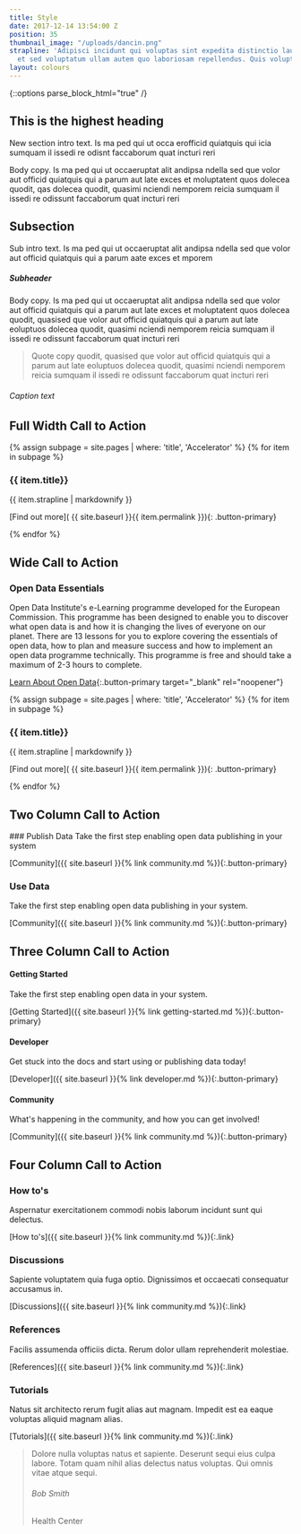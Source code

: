 ```yaml
---
title: Style
date: 2017-12-14 13:54:00 Z
position: 35
thumbnail_image: "/uploads/dancin.png"
strapline: 'Adipisci incidunt qui voluptas sint expedita distinctio laudantium. Aut
  et sed voluptatum ullam autem quo laboriosam repellendus. Quis voluptas et eos possimus. '
layout: colours
---
```


{::options parse_block_html="true" /}



<article>
<div class="two tworight"></div>
<div class="two tworight">

# This is the highest heading
New section intro text. Is ma ped qui ut occa erofficid quiatquis qui icia sumquam il issedi re odisnt faccaborum quat incturi reri

Body copy. Is ma ped qui ut occaeruptat alit andipsa ndella sed que volor aut officid quiatquis qui a parum aut late exces et moluptatent quos dolecea quodit, qas dolecea quodit, quasimi nciendi nemporem reicia sumquam il issedi re odissunt faccaborum quat incturi reri

## Subsection
Sub intro text. Is ma ped qui ut occaeruptat alit andipsa ndella sed que volor aut officid quiatquis qui a parum aate exces et mporem

##### Subheader
Body copy. Is ma ped qui ut occaeruptat alit andipsa ndella sed que volor aut officid quiatquis qui a parum aut late exces et moluptatent quos dolecea quodit, quasised que volor aut officid quiatquis qui a parum aut late eoluptuos dolecea quodit, quasimi nciendi nemporem reicia sumquam il issedi re odissunt faccaborum quat incturi reri

> Quote copy quodit, quasised que volor aut officid quiatquis qui a parum aut late eoluptuos dolecea quodit, quasimi nciendi nemporem reicia sumquam il issedi re odissunt faccaborum quat incturi reri
###### Caption text

</div>
</article>


<!--  ---------------->
<!-- CALL TO ACTION FULL WIDTH BLOCK -->
<!--  ---------------->
<article class="call_to_action--full-width">
<h2 class="sub-heading-two">Full Width Call to Action</h2>
<div class="one">

{% assign subpage = site.pages | where: 'title', 'Accelerator' %}
{% for item in subpage %}
### {{ item.title}}
{{ item.strapline | markdownify }}

[Find out more]( {{ site.baseurl }}{{ item.permalink }}){: .button-primary}

</div>
<figure>
<div class="mask"></div>
<div class="image" style="background: url({{ site.baseurl }}{{ item.thumbnail_image }})center center / cover no-repeat;"></div>
</figure>
{% endfor %}
</article>



<!--  ---------------->
<!-- CALL TO ACTION WIDE BLOCK -->
<!--  ---------------->
<article class="call_to_action--wide title-row">
<h2 class="sub-heading-two">Wide Call to Action</h2>
<div class="one">

### Open Data Essentials
Open Data Institute's e-Learning programme developed for the European Commission. This programme has been designed to enable you to discover what open data is and how it is changing the lives of everyone on our planet.
There are 13 lessons for you to explore covering the essentials of open data, how to plan and measure success and how to implement an open data programme technically. This programme is free and should take a maximum of 2-3 hours to complete.

[Learn About Open Data](http://accelerate.theodi.org/#/){:.button-primary target="_blank" rel="noopener"}


<div class="line-graphic"></div>
</div>
</article>

<!--  ---------------->
<!-- CALL TO ACTION WIDE GRAPHIC BLOCK -->
<!--  ---------------->
<article class="call_to_action">
<div class="one stripe">

{% assign subpage = site.pages | where: 'title', 'Accelerator' %}
{% for item in subpage %}
### {{ item.title}}
{{ item.strapline | markdownify }}

[Find out more]( {{ site.baseurl }}{{ item.permalink }}){: .button-primary}

</div>
<figure>
<div class="mask"></div>
<div style="background: url({{ site.baseurl }}{{ item.thumbnail_image }})center center / cover no-repeat;"></div>
</figure>
{% endfor %}
<div class="line-graphic"></div>
</article>




<!--  ---------------->
<!-- CALL TO ACTION TWO BLOCK -->
<!--  ---------------->
<article class="call_to_action title-row">
<h2 class="sub-heading-two">Two Column Call to Action</h2>
<div class="subgrid">
<div class="two">
<div class="line-graphic"></div>
### Publish Data
Take the first step enabling open data publishing in your system

[Community]({{ site.baseurl }}{% link community.md %}){:.button-primary}

</div>
<div class="two">
<div class="line-graphic"></div>

### Use Data
Take the first step enabling open data publishing in your system.

[Community]({{ site.baseurl }}{% link community.md %}){:.button-primary}

</div>
</div>
</article>


<!--  ---------------->
<!-- CALL TO ACTION THREE BLOCK -->
<!--  ---------------->
<article class="call_to_action title-row">
<h2 class="sub-heading-two">Three Column Call to Action</h2>
<div class="subgrid">
<div class="three">

#### Getting Started
Take the first step enabling open data in your system.

[Getting Started]({{ site.baseurl }}{% link getting-started.md %}){:.button-primary}

</div>
<div class="three">

#### Developer
Get stuck into the docs and start using or publishing data today!

[Developer]({{ site.baseurl }}{% link developer.md %}){:.button-primary}

</div>
<div class="three">

#### Community
What's happening in the community, and how you can get involved!

[Community]({{ site.baseurl }}{% link community.md %}){:.button-primary}

</div>
</div>
</article>


<!--  ---------------->
<!-- CALL TO ACTION FOUR BLOCK -->
<!--  ---------------->
<article class="call_to_action title-row">
<h2 class="sub-heading-two">Four Column Call to Action</h2>

<div class="subgrid">
<div class="four">

### How to's
Aspernatur exercitationem commodi nobis laborum incidunt sunt qui delectus.

[How to's]({{ site.baseurl }}{% link community.md %}){:.link}

</div>
<div class="four">

### Discussions
Sapiente voluptatem quia fuga optio. Dignissimos et occaecati consequatur accusamus in.

[Discussions]({{ site.baseurl }}{% link community.md %}){:.link}

</div>
<div class="four">

### References
Facilis assumenda officiis dicta. Rerum dolor ullam reprehenderit molestiae.

[References]({{ site.baseurl }}{% link community.md %}){:.link}

</div>
<div class="four">

### Tutorials
Natus sit architecto rerum fugit alias aut magnam. Impedit est ea eaque voluptas aliquid magnam alias.

[Tutorials]({{ site.baseurl }}{% link community.md %}){:.link}

</div>
</div>
</article>

<!--  ---------------->
<!-- FEATURED QUOTE BLOCK -->
<!--  ---------------->
<article class="title-row featured">
<div class="quote"></div>
<blockquote>

Dolore nulla voluptas natus et sapiente. Deserunt sequi eius culpa labore. Totam quam nihil alias delectus natus voluptas. Qui omnis vitae atque sequi.
###### Bob Smith
Health Center


</blockquote>
<div class="border"></div>
</article>
